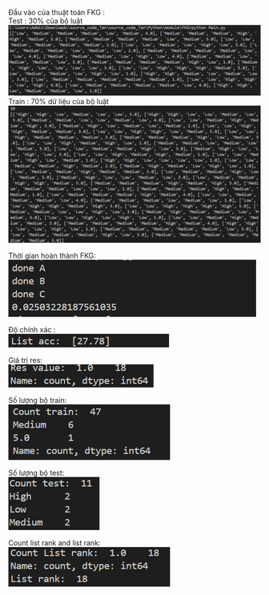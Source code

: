 Đầu vào của thuật toán FKG : <br>
Test : 30% của bộ luật <br>
![alt text](image.png)
Train : 70% dữ liệu của bộ luật <br>
![alt text](image-1.png)

Thời gian hoàn thành FKG: <br>
![alt text](image-2.png)

Độ chính xác :<br>
![alt text](image-3.png)

Giá trị res:<br>
![alt text](image-4.png)

Số lượng bộ train: <br>
![alt text](image-5.png)

Số lượng bộ test:<br>
![alt text](image-6.png)

Count list rank and list rank:<br>
![alt text](image-7.png)
